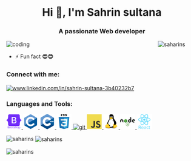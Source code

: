 <h1 align="center">Hi 👋, I'm Sahrin sultana</h1>
<h3 align="center">A passionate Web developer</h3>
<img aign = "right" alt = "coding" width = "400"src = "https://user-images.githubusercontent.com/55389276/140866485-8fb1c876-9a8f-4d6a-98dc-08c4981eaf70.gif
"

<p align="left"> <img src="https://komarev.com/ghpvc/?username=saharins&label=Profile%20views&color=0e75b6&style=flat" alt="saharins" /> </p>

- ⚡ Fun fact **😍😍**

<h3 align="left">Connect with me:</h3>
<p align="left">
<a href="https://linkedin.com/in/www.linkedin.com/in/sahrin-sultana-3b40232b7" target="blank"><img align="center" src="https://raw.githubusercontent.com/rahuldkjain/github-profile-readme-generator/master/src/images/icons/Social/linked-in-alt.svg" alt="www.linkedin.com/in/sahrin-sultana-3b40232b7" height="30" width="40" /></a>
</p>

<h3 align="left">Languages and Tools:</h3>
<p align="left"> <a href="https://getbootstrap.com" target="_blank" rel="noreferrer"> <img src="https://raw.githubusercontent.com/devicons/devicon/master/icons/bootstrap/bootstrap-plain-wordmark.svg" alt="bootstrap" width="40" height="40"/> </a> <a href="https://www.cprogramming.com/" target="_blank" rel="noreferrer"> <img src="https://raw.githubusercontent.com/devicons/devicon/master/icons/c/c-original.svg" alt="c" width="40" height="40"/> </a> <a href="https://www.w3schools.com/cpp/" target="_blank" rel="noreferrer"> <img src="https://raw.githubusercontent.com/devicons/devicon/master/icons/cplusplus/cplusplus-original.svg" alt="cplusplus" width="40" height="40"/> </a> <a href="https://www.w3schools.com/css/" target="_blank" rel="noreferrer"> <img src="https://raw.githubusercontent.com/devicons/devicon/master/icons/css3/css3-original-wordmark.svg" alt="css3" width="40" height="40"/> </a> <a href="https://git-scm.com/" target="_blank" rel="noreferrer"> <img src="https://www.vectorlogo.zone/logos/git-scm/git-scm-icon.svg" alt="git" width="40" height="40"/> </a> <a href="https://developer.mozilla.org/en-US/docs/Web/JavaScript" target="_blank" rel="noreferrer"> <img src="https://raw.githubusercontent.com/devicons/devicon/master/icons/javascript/javascript-original.svg" alt="javascript" width="40" height="40"/> </a> <a href="https://www.linux.org/" target="_blank" rel="noreferrer"> <img src="https://raw.githubusercontent.com/devicons/devicon/master/icons/linux/linux-original.svg" alt="linux" width="40" height="40"/> </a> <a href="https://nodejs.org" target="_blank" rel="noreferrer"> <img src="https://raw.githubusercontent.com/devicons/devicon/master/icons/nodejs/nodejs-original-wordmark.svg" alt="nodejs" width="40" height="40"/> </a> <a href="https://reactjs.org/" target="_blank" rel="noreferrer"> <img src="https://raw.githubusercontent.com/devicons/devicon/master/icons/react/react-original-wordmark.svg" alt="react" width="40" height="40"/> </a> </p>

<p><img align="left" src="https://github-readme-stats.vercel.app/api/top-langs?username=saharins&show_icons=true&locale=en&layout=compact" alt="saharins" /></p>

<p>&nbsp;<img align="center" src="https://github-readme-stats.vercel.app/api?username=saharins&show_icons=true&locale=en" alt="saharins" /></p>

<p><img align="center" src="https://github-readme-streak-stats.herokuapp.com/?user=saharins&" alt="saharins" /></p>
